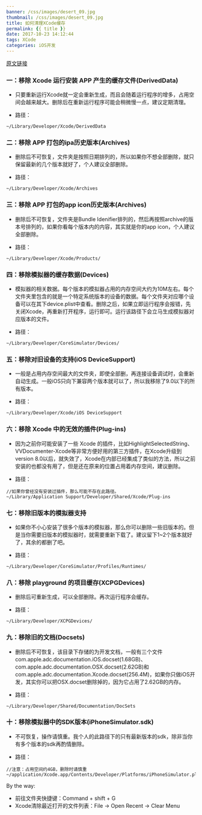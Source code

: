 ```yaml
---
banner: /css/images/desert_09.jpg
thumbnail: /css/images/desert_09.jpg
title: 如何清理XCode缓存
permalink: {{ title }}
date: 2017-10-23 14:12:44
tags: XCode
categories: iOS开发
---
```

[原文链接](http://www.cocoachina.com/ios/20170711/19814.html)
### 一：移除 Xcode 运行安装 APP 产生的缓存文件(DerivedData)

* 只要重新运行Xcode就一定会重新生成，而且会随着运行程序的增多，占用空间会越来越大。删除后在重新运行程序可能会稍微慢一点，建议定期清理。

* 路径：

````
~/Library/Developer/Xcode/DerivedData
````

<!--more-->

### 二：移除 APP 打包的ipa历史版本(Archives)

* 删除后不可恢复，文件夹是按照日期排列的，所以如果你不想全部删除，就只保留最新的几个版本就好了，个人建议全部删除。

* 路径：

````
~/Library/Developer/Xcode/Archives
````

### 三：移除 APP 打包的app icon历史版本(Archives)

* 删除后不可恢复，文件夹是Bundle Idenifier排列的，然后再按照archive的版本号排列的，如果你看每个版本内的内容，其实就是你的app icon，个人建议全部删除。

* 路径：

````
~/Library/Developer/Xcode/Products/
````

### 四：移除模拟器的缓存数据(Devices)

* 模拟器的相关数据。每个版本的模拟器占用的内存空间大约为10M左右。每个文件夹里包含的就是一个特定系统版本的设备的数据。每个文件夹对应哪个设备可以在其下device.plist中查看。删除之后，如果立即运行程序会报错，先关闭Xcode，再重新打开程序，运行即可。运行该路径下会立马生成模拟器对应版本的文件。

* 路径：

````
~/Library/Developer/CoreSimulator/Devices/
````

### 五：移除对旧设备的支持(iOS DeviceSupport)

* 一般是占用内存空间最大的文件夹，即使全部删，再连接设备调试时，会重新自动生成。一般iOS只向下兼容两个版本就可以了，所以我移除了9.0以下的所有版本。

* 路径：

````
~/Library/Developer/Xcode/iOS DeviceSupport
````

### 六：移除 Xcode 中的无效的插件(Plug-ins)

* 因为之前你可能安装了一些 Xcode 的插件，比如HighlightSelectedString、VVDocumenter-Xcode等非常方便好用的第三方插件，在Xcode升级到version 8.0以后，就失效了，Xcode在内部已经集成了类似的方法，所以之前安装的也都没有用了，但是还在原来的位置占用着内存空间，建议删除。

* 路径：

````
//如果你曾经没有安装过插件，那么可能不存在此路径。
~/Library/Application Support/Developer/Shared/Xcode/Plug-ins
````

### 七：移除旧版本的模拟器支持

* 如果你不小心安装了很多个版本的模拟器，那么你可以删除一些旧版本的。但是当你需要旧版本的模拟器时，就需要重新下载了。建议留下1~2个版本就好了，其余的都删了吧。

* 路径：

````
~/Library/Developer/CoreSimulator/Profiles/Runtimes/
````

### 八：移除 playground 的项目缓存(XCPGDevices)

* 删除后可重新生成，可以全部删除。再次运行程序会缓存。

* 路径：

````
~/Library/Developer/XCPGDevices/
````

### 九：移除旧的文档(Docsets)

* 删除后不可恢复，该目录下存储的为开发文档，一般有三个文件com.apple.adc.documentation.iOS.docset(1.68GB)、com.apple.adc.documentation.OSX.docset(2.62GB)和com.apple.adc.documentation.Xcode.docset(256.4M)，如果你只做iOS开发，其实你可以把OSX.docset删除掉的，因为它占用了2.62GB的内存。

* 路径：

````
~/Library/Developer/Shared/Documentation/DocSets
````

### 十：移除模拟器中的SDK版本(iPhoneSimulator.sdk)

* 不可恢复，操作请慎重。我个人的此路径下的只有最新版本的sdk，除非当你有多个版本的sdk再酌情删除。

* 路径：

````
//注意：占用空间约4GB，删除时请慎重
~/application/Xcode.app/Contents/Developer/Platforms/iPhoneSimulator.platform/Developer/SDKs/
````

By the way:

- 前往文件夹快捷键：Command  + shift + G
- Xcode清除最近打开的文件列表：File -> Open Recent -> Clear Menu
